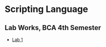 # Scripting Language
## Lab Works, BCA 4th Semester 

- [Lab 1](https://github.com/kshitizCodes/ScriptingLanguage/tree/main/Lab1)

